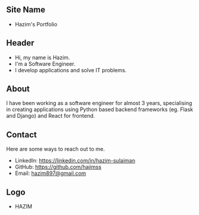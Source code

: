 ## Site Name
- Hazim's Portfolio

## Header
- Hi, my name is Hazim. 
- I'm a Software Engineer.
- I develop applications and solve IT problems.

## About
I have been working as a software engineer for almost 3 years, specialising in creating applications using Python based backend frameworks (eg. Flask and Django) and React for frontend.

## Contact
Here are some ways to reach out to me.
- LinkedIn: https://linkedin.com/in/hazim-sulaiman
- GitHub: https://github.com/hajimss
- Email: hazim897@gmail.com

## Logo
- HAZIM